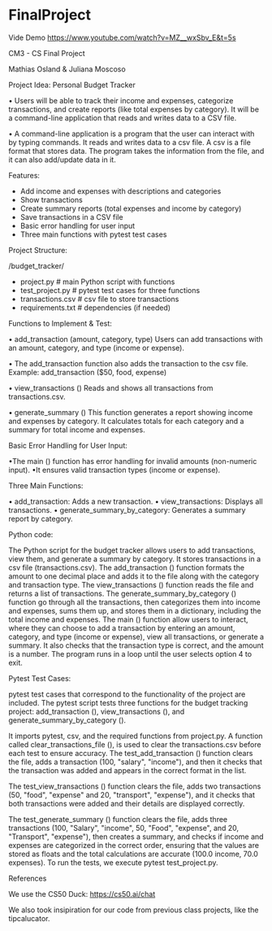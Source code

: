 # FinalProject

Vide Demo <https://www.youtube.com/watch?v=MZ__wxSbv_E&t=5s>

CM3 - CS Final Project 

Mathias Osland & Juliana Moscoso

Project Idea: Personal Budget Tracker

• Users will be able to track their income and expenses, categorize transactions, and create reports (like total expenses by category). It will be a command-line application that reads and writes data to a CSV file.

• A command-line application is a program that the user can interact with by typing commands. It reads and writes data to a csv file. A csv is a file format that stores data. The program takes the information from the file, and it can also add/update data in it.



Features:

-	Add income and expenses with descriptions and categories
-	Show transactions
-	Create summary reports (total expenses and income by category)
-	Save transactions in a CSV file 
-	Basic error handling for user input
-	Three main functions with pytest test cases

  
  
Project Structure:

/budget_tracker/
-	project.py          # main Python script with functions
-	test_project.py     # pytest test cases for three functions
-	transactions.csv    # csv file to store transactions
-	requirements.txt    # dependencies (if needed)
  

  
Functions to Implement & Test:

•	add_transaction (amount, category, type)
Users can add transactions with an amount, category, and type (income or expense).
  
• The add_transaction function also adds the transaction to the csv file.
Example: add_transaction ($50, food, expense)

•	view_transactions ()
Reads and shows all transactions from transactions.csv.
  
•	generate_summary ()
This function generates a report showing income and expenses by category.
It calculates totals for each category and a summary for total income and expenses.



Basic Error Handling for User Input:

•The main () function has error handling for invalid amounts (non-numeric input).
•It ensures valid transaction types (income or expense).



Three Main Functions:

•	add_transaction: Adds a new transaction.
•	view_transactions: Displays all transactions.
•	generate_summary_by_category: Generates a summary report by category.



Python code:

The Python script for the budget tracker allows users to add transactions, view them, and generate a summary by category. It stores transactions in a csv file (transactions.csv). The add_transaction () function formats the amount to one decimal place and adds it to the file along with the category and transaction type. The view_transactions () function reads the file and returns a list of transactions. The generate_summary_by_category () function go through all the transactions, then categorizes them into income and expenses, sums them up, and stores them in a dictionary, including the total income and expenses. The main () function allow users to interact, where they can choose to add a transaction by entering an amount, category, and type (income or expense), view all transactions, or generate a summary. It also checks that the transaction type is correct, and the amount is a number. The program runs in a loop until the user selects option 4 to exit. 



Pytest Test Cases:

pytest test cases that correspond to the functionality of the project are included. 
The pytest script tests three functions for the budget tracking project: add_transaction (), view_transactions (), and generate_summary_by_category (). 

It imports pytest, csv, and the required functions from project.py. A function called clear_transactions_file (), is used to clear the transactions.csv before each test to ensure accuracy. The test_add_transaction () function clears the file, adds a transaction (100, "salary", "income"), and then it checks that the transaction was added and appears in the correct format in the list.

The test_view_transactions () function clears the file, adds two transactions (50, "food", "expense" and 20, "transport", "expense"), and it checks that both transactions were added and their details are displayed correctly.

The test_generate_summary () function clears the file, adds three transactions (100, "Salary", "income", 50, "Food", "expense", and 20, "Transport", "expense"), then creates a summary, and checks if income and expenses are categorized in the correct order, ensuring that the values are stored as floats and the total calculations are accurate (100.0 income, 70.0 expenses). To run the tests, we execute pytest test_project.py.

References

We use the CS50 Duck:
<https://cs50.ai/chat>

We also took insipiration for our code from previous class projects, like the tipcalucator.
